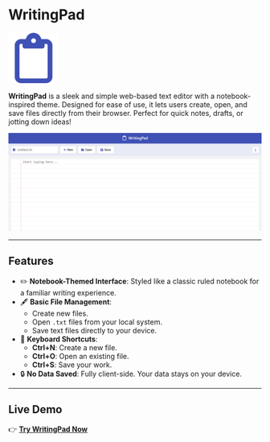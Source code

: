# WritingPad

<img src="https://github.com/kmranrg/WritingPad/blob/main/logo.png" width="100px" />

**WritingPad** is a sleek and simple web-based text editor with a notebook-inspired theme. Designed for ease of use, it lets users create, open, and save files directly from their browser. Perfect for quick notes, drafts, or jotting down ideas!

![WritingPad Screenshot](https://github.com/kmranrg/WritingPad/blob/main/screenshot.png)

---

## Features

- ✏️ **Notebook-Themed Interface**: Styled like a classic ruled notebook for a familiar writing experience.
- 🖋️ **Basic File Management**:
  - Create new files.
  - Open `.txt` files from your local system.
  - Save text files directly to your device.
- 🌟 **Keyboard Shortcuts**:
  - **Ctrl+N**: Create a new file.
  - **Ctrl+O**: Open an existing file.
  - **Ctrl+S**: Save your work.
- 🔒 **No Data Saved**: Fully client-side. Your data stays on your device.

---

## Live Demo

👉 [**Try WritingPad Now**](https://kmranrg.github.io/WritingPad)